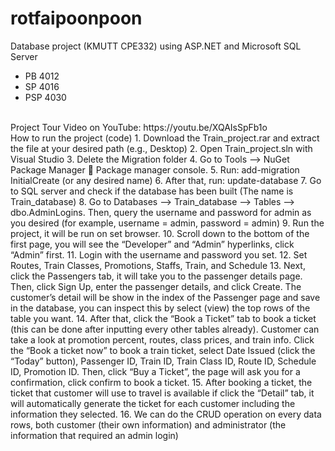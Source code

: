 # rotfaipoonpoon
Database project (KMUTT CPE332) using ASP.NET and Microsoft SQL Server
- PB 4012
- SP 4016
- PSP 4030
<br />
Project Tour Video on YouTube: https://youtu.be/XQAIsSpFb1o
<br />
How to run the project (code)
1.	Download the Train_project.rar and extract the file at your desired path (e.g., Desktop)
2.	Open Train_project.sln with Visual Studio
3.	Delete the Migration folder
4.	Go to Tools --> NuGet Package Manager  Package manager console.
5.	Run: add-migration InitialCreate (or any desired name)
6.	After that, run: update-database
7.	Go to SQL server and check if the database has been built (The name is Train_database)
8.	Go to Databases --> Train_database --> Tables --> dbo.AdminLogins. Then, query the username and password for admin as you desired (for example, username = admin, password = admin)
9.	Run the project, it will be run on set browser.
10.	Scroll down to the bottom of the first page, you will see the “Developer” and “Admin” hyperlinks, click “Admin” first.
11.	Login with the username and password you set.
12.	Set Routes, Train Classes, Promotions, Staffs, Train, and Schedule
13.	Next, click the Passengers tab, it will take you to the passenger details page. Then, click Sign Up, enter the passenger details, and click Create. The customer’s detail will be show in the index of the Passenger page and save in the database, you can inspect this by select (view) the top rows of the table you want.
14.	After that, click the “Book a Ticket” tab to book a ticket (this can be done after inputting every other tables already). Customer can take a look at promotion percent, routes, class prices, and train info. Click the “Book a ticket now” to book a train ticket, select Date Issued (click the “Today” button), Passenger ID, Train ID, Train Class ID, Route ID, Schedule ID, Promotion ID. Then, click “Buy a Ticket”, the page will ask you for a confirmation, click confirm to book a ticket.
15.	After booking a ticket, the ticket that customer will use to travel is available if click the “Detail” tab, it will automatically generate the ticket for each customer including the information they selected.
16.	We can do the CRUD operation on every data rows, both customer (their own information) and administrator (the information that required an admin login)

